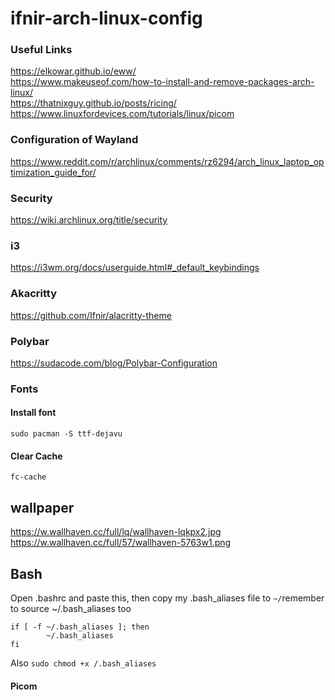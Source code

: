 # ifnir-arch-linux-config

### Useful Links
https://elkowar.github.io/eww/  
https://www.makeuseof.com/how-to-install-and-remove-packages-arch-linux/  
https://thatnixguy.github.io/posts/ricing/
https://www.linuxfordevices.com/tutorials/linux/picom

### Configuration of Wayland
https://www.reddit.com/r/archlinux/comments/rz6294/arch_linux_laptop_optimization_guide_for/

### Security
https://wiki.archlinux.org/title/security

### i3

https://i3wm.org/docs/userguide.html#_default_keybindings  

### Akacritty
https://github.com/Ifnir/alacritty-theme 

### Polybar
https://sudacode.com/blog/Polybar-Configuration 

### Fonts
#### Install font
`sudo pacman -S ttf-dejavu`
#### Clear Cache
`fc-cache`

## wallpaper
https://w.wallhaven.cc/full/lq/wallhaven-lqkpx2.jpg
https://w.wallhaven.cc/full/57/wallhaven-5763w1.png

## Bash
Open .bashrc and paste this, then copy my .bash_aliases file to `~/`remember to source ~/.bash_aliases too 
```
if [ -f ~/.bash_aliases ]; then
        ~/.bash_aliases
fi
```

Also ```sudo chmod +x /.bash_aliases```
#### Picom
